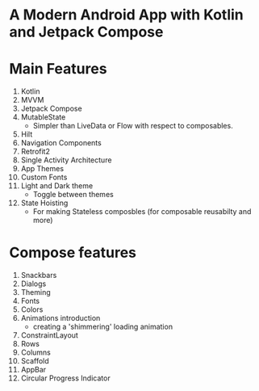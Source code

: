# A Modern Android App with Kotlin and Jetpack Compose

# Main Features
1. Kotlin
1. MVVM
1. Jetpack Compose
1. MutableState
	- Simpler than LiveData or Flow with respect to composables.
1. Hilt
1. Navigation Components
1. Retrofit2
1. Single Activity Architecture
1. App Themes
1. Custom Fonts
1. Light and Dark theme
	- Toggle between themes
1. State Hoisting
 	- For making Stateless composbles (for composable reusabilty and more)

# Compose features
1. Snackbars
2. Dialogs
3. Theming
4. Fonts
5. Colors
6. Animations introduction
	- creating a 'shimmering' loading animation
7. ConstraintLayout
8. Rows
9. Columns
10. Scaffold
11. AppBar
12. Circular Progress Indicator

